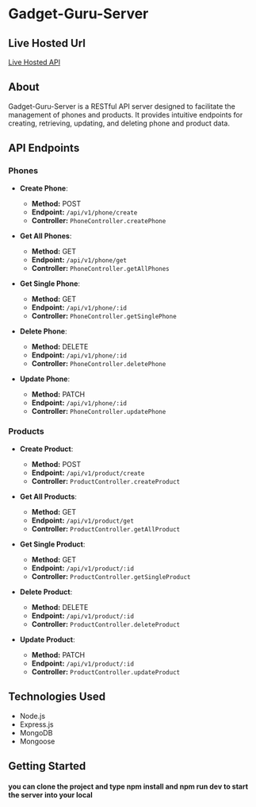 # Gadget-Guru-Server

## Live Hosted Url

[Live Hosted API](https://gadget-guru-server-rho.vercel.app/api/v1/phone/get)

## About

Gadget-Guru-Server is a RESTful API server designed to facilitate the management of phones and products. It provides intuitive endpoints for creating, retrieving, updating, and deleting phone and product data.

## API Endpoints

### Phones

- **Create Phone**:

  - **Method:** POST
  - **Endpoint:** `/api/v1/phone/create`
  - **Controller:** `PhoneController.createPhone`

- **Get All Phones**:

  - **Method:** GET
  - **Endpoint:** `/api/v1/phone/get`
  - **Controller:** `PhoneController.getAllPhones`

- **Get Single Phone**:

  - **Method:** GET
  - **Endpoint:** `/api/v1/phone/:id`
  - **Controller:** `PhoneController.getSinglePhone`

- **Delete Phone**:

  - **Method:** DELETE
  - **Endpoint:** `/api/v1/phone/:id`
  - **Controller:** `PhoneController.deletePhone`

- **Update Phone**:
  - **Method:** PATCH
  - **Endpoint:** `/api/v1/phone/:id`
  - **Controller:** `PhoneController.updatePhone`

### Products

- **Create Product**:

  - **Method:** POST
  - **Endpoint:** `/api/v1/product/create`
  - **Controller:** `ProductController.createProduct`

- **Get All Products**:

  - **Method:** GET
  - **Endpoint:** `/api/v1/product/get`
  - **Controller:** `ProductController.getAllProduct`

- **Get Single Product**:

  - **Method:** GET
  - **Endpoint:** `/api/v1/product/:id`
  - **Controller:** `ProductController.getSingleProduct`

- **Delete Product**:

  - **Method:** DELETE
  - **Endpoint:** `/api/v1/product/:id`
  - **Controller:** `ProductController.deleteProduct`

- **Update Product**:
  - **Method:** PATCH
  - **Endpoint:** `/api/v1/product/:id`
  - **Controller:** `ProductController.updateProduct`

## Technologies Used

- Node.js
- Express.js
- MongoDB
- Mongoose

## Getting Started

#### you can clone the project and type npm install and npm run dev to start the server into your local 

